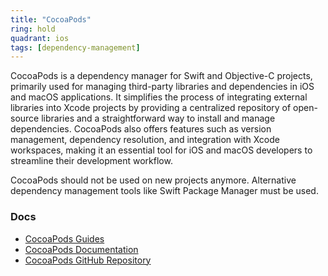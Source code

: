 ```yaml
---
title: "CocoaPods"
ring: hold
quadrant: ios
tags: [dependency-management]
---
```


CocoaPods is a dependency manager for Swift and Objective-C projects, primarily used for managing third-party libraries and dependencies in iOS and macOS applications. It simplifies the process of integrating external libraries into Xcode projects by providing a centralized repository of open-source libraries and a straightforward way to install and manage dependencies. CocoaPods also offers features such as version management, dependency resolution, and integration with Xcode workspaces, making it an essential tool for iOS and macOS developers to streamline their development workflow.

CocoaPods should not be used on new projects anymore. Alternative dependency management tools like Swift Package Manager must be used.

### Docs

- [CocoaPods Guides](https://guides.cocoapods.org/)
- [CocoaPods Documentation](https://docs.cocoapods.org/)
- [CocoaPods GitHub Repository](https://github.com/CocoaPods/CocoaPods)
